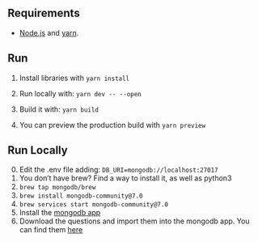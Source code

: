 Requirements
----------

+ [Node.js](https://nodejs.org/en/) and [yarn](https://yarnpkg.com/).


Run
-----

1. Install libraries with `yarn install`

1. Run locally with: `yarn dev -- --open`

1. Build it with: `yarn build`

1. You can preview the production build with `yarn preview`


Run Locally 
-----

0. Edit the .env file adding: `DB_URI=mongodb://localhost:27017
`
1. You don’t have brew? Find a way to install it, as well as python3
2. `brew tap mongodb/brew`
3. `brew install mongodb-community@7.0`
4. `brew services start mongodb-community@7.0`
5. Install the [mongodb app ](https://www.mongodb.com/products/tools/compass)
5. Download the questions and import them into the mongodb app. You can find them [here](https://gist.githubusercontent.com/sinanatra/0743c040d934caa132cf400168f4a486/raw/caf77aa4117ae2a19c9437315d412d2fb516e29b/indiecon.question.json)